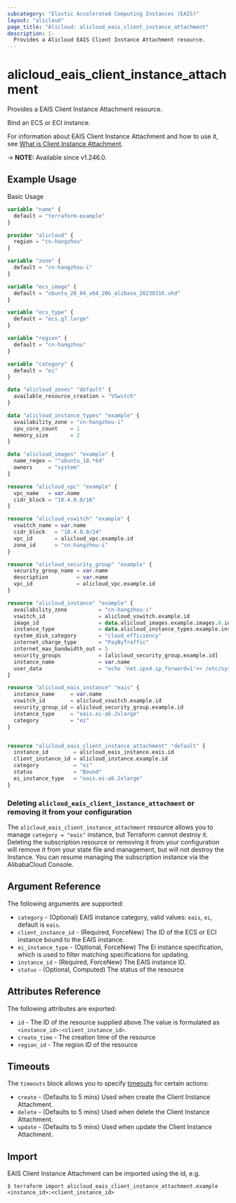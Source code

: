 ```yaml
---
subcategory: "Elastic Accelerated Computing Instances (EAIS)"
layout: "alicloud"
page_title: "Alicloud: alicloud_eais_client_instance_attachment"
description: |-
  Provides a Alicloud EAIS Client Instance Attachment resource.
---
```


# alicloud_eais_client_instance_attachment

Provides a EAIS Client Instance Attachment resource.

Bind an ECS or ECI instance.

For information about EAIS Client Instance Attachment and how to use it, see [What is Client Instance Attachment](https://www.alibabacloud.com/help/en/resource-orchestration-service/latest/aliyun-eais-clientinstanceattachment).

-> **NOTE:** Available since v1.246.0.

## Example Usage

Basic Usage

```terraform
variable "name" {
  default = "terraform-example"
}

provider "alicloud" {
  region = "cn-hangzhou"
}

variable "zone" {
  default = "cn-hangzhou-i"
}

variable "ecs_image" {
  default = "ubuntu_20_04_x64_20G_alibase_20230316.vhd"
}

variable "ecs_type" {
  default = "ecs.g7.large"
}

variable "region" {
  default = "cn-hangzhou"
}

variable "category" {
  default = "ei"
}

data "alicloud_zones" "default" {
  available_resource_creation = "VSwitch"
}

data "alicloud_instance_types" "example" {
  availability_zone = "cn-hangzhou-i"
  cpu_core_count    = 1
  memory_size       = 2
}

data "alicloud_images" "example" {
  name_regex = "^ubuntu_18.*64"
  owners     = "system"
}

resource "alicloud_vpc" "example" {
  vpc_name   = var.name
  cidr_block = "10.4.0.0/16"
}

resource "alicloud_vswitch" "example" {
  vswitch_name = var.name
  cidr_block   = "10.4.0.0/24"
  vpc_id       = alicloud_vpc.example.id
  zone_id      = "cn-hangzhou-i"
}

resource "alicloud_security_group" "example" {
  security_group_name = var.name
  description         = var.name
  vpc_id              = alicloud_vpc.example.id
}

resource "alicloud_instance" "example" {
  availability_zone          = "cn-hangzhou-i"
  vswitch_id                 = alicloud_vswitch.example.id
  image_id                   = data.alicloud_images.example.images.0.id
  instance_type              = data.alicloud_instance_types.example.instance_types.0.id
  system_disk_category       = "cloud_efficiency"
  internet_charge_type       = "PayByTraffic"
  internet_max_bandwidth_out = 5
  security_groups            = [alicloud_security_group.example.id]
  instance_name              = var.name
  user_data                  = "echo 'net.ipv4.ip_forward=1'>> /etc/sysctl.conf"
}

resource "alicloud_eais_instance" "eais" {
  instance_name     = var.name
  vswitch_id        = alicloud_vswitch.example.id
  security_group_id = alicloud_security_group.example.id
  instance_type     = "eais.ei-a6.2xlarge"
  category          = "ei"
}


resource "alicloud_eais_client_instance_attachment" "default" {
  instance_id        = alicloud_eais_instance.eais.id
  client_instance_id = alicloud_instance.example.id
  category           = "ei"
  status             = "Bound"
  ei_instance_type   = "eais.ei-a6.2xlarge"
}
```

### Deleting `alicloud_eais_client_instance_attachment` or removing it from your configuration

The `alicloud_eais_client_instance_attachment` resource allows you to manage  `category = "eais"`  instance, but Terraform cannot destroy it.
Deleting the subscription resource or removing it from your configuration will remove it from your state file and management, but will not destroy the Instance.
You can resume managing the subscription instance via the AlibabaCloud Console.

## Argument Reference

The following arguments are supported:
* `category` - (Optional) EAIS instance category, valid values: `eais`, `ei`, default is `eais`.
* `client_instance_id` - (Required, ForceNew) The ID of the ECS or ECI instance bound to the EAIS instance.
* `ei_instance_type` - (Optional, ForceNew) The Ei instance specification, which is used to filter matching specifications for updating.
* `instance_id` - (Required, ForceNew) The EAIS instance ID.
* `status` - (Optional, Computed) The status of the resource

## Attributes Reference

The following attributes are exported:
* `id` - The ID of the resource supplied above.The value is formulated as `<instance_id>:<client_instance_id>`.
* `create_time` - The creation time of the resource
* `region_id` - The region ID of the resource

## Timeouts

The `timeouts` block allows you to specify [timeouts](https://www.terraform.io/docs/configuration-0-11/resources.html#timeouts) for certain actions:
* `create` - (Defaults to 5 mins) Used when create the Client Instance Attachment.
* `delete` - (Defaults to 5 mins) Used when delete the Client Instance Attachment.
* `update` - (Defaults to 5 mins) Used when update the Client Instance Attachment.

## Import

EAIS Client Instance Attachment can be imported using the id, e.g.

```shell
$ terraform import alicloud_eais_client_instance_attachment.example <instance_id>:<client_instance_id>
```